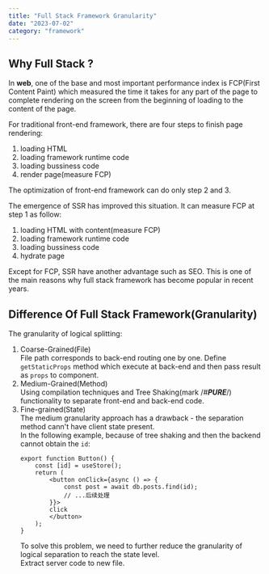 ```yaml
---
title: "Full Stack Framework Granularity"
date: "2023-07-02"
category: "framework"
---
```


## Why Full Stack ?

In **web**, one of the base and most important performance index is FCP(First Content Paint) 
which measured the time it takes for any part of the page to complete rendering on the screen 
from the beginning of loading to the content of the page.

For traditional front-end framework, there are four steps to finish page rendering:

1. loading HTML
2. loading framework runtime code
3. loading bussiness code
4. render page(measure FCP)

The optimization of front-end framework can do only step 2 and 3.

The emergence of SSR has improved this situation. It can measure FCP at step 1 as follow:

1. loading HTML with content(measure FCP)
2. loading framework runtime code
3. loading bussiness code
4. hydrate page

Except for FCP, SSR have another advantage such as SEO. 
This is one of the main reasons why full stack framework has become popular in recent years.

## Difference Of Full Stack Framework(Granularity)

The granularity of logical splitting:

1. Coarse-Grained(File)   
    File path corresponds to back-end routing one by one. 
    Define `getStaticProps` method which execute at back-end and then pass result as `props` to component.
2. Medium-Grained(Method)   
    Using compilation techniques and Tree Shaking(mark /*#__PURE__*/) functionality to separate front-end and back-end code.
3. Fine-grained(State)   
    The medium granularity approach has a drawback - the separation method cann't have client state present.   
    In the following example, because of tree shaking and then the backend cannot obtain the `id`:
    ```
    export function Button() {
        const [id] = useStore();
        return (
            <button onClick={async () => {
                const post = await db.posts.find(id);
                // ...后续处理
            }}>
            click
            </button>
        );
    }
    ```
    To solve this problem, we need to further reduce the granularity of logical separation to reach the state level.   
    Extract server code to new file.